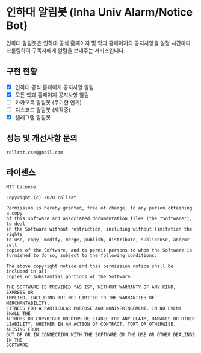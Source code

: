 # 인하대 알림봇 (Inha Univ Alarm/Notice Bot)

인하대 알림봇은 인하대 공식 홈페이지 및 학과 홈페이지의 공지사항을 일정 시간마다
크롤링하여 구독자에게 알림을 보내주는 서비스입니다.

## 구현 현황

- [x] 인하대 공식 홈페이지 공지사항 알림
- [x] 모든 학과 홈페이지 공지사항 알림
- [ ] 카카오톡 알림봇 (무기한 연기)
- [ ] 디스코드 알림봇 (제작중)
- [x] 텔레그램 알림봇

## 성능 및 개선사항 문의

`rollrat.cse@gmail.com`

## 라이센스

```
MIT License

Copyright (c) 2020 rollrat

Permission is hereby granted, free of charge, to any person obtaining a copy
of this software and associated documentation files (the "Software"), to deal
in the Software without restriction, including without limitation the rights
to use, copy, modify, merge, publish, distribute, sublicense, and/or sell
copies of the Software, and to permit persons to whom the Software is
furnished to do so, subject to the following conditions:

The above copyright notice and this permission notice shall be included in all
copies or substantial portions of the Software.

THE SOFTWARE IS PROVIDED "AS IS", WITHOUT WARRANTY OF ANY KIND, EXPRESS OR
IMPLIED, INCLUDING BUT NOT LIMITED TO THE WARRANTIES OF MERCHANTABILITY,
FITNESS FOR A PARTICULAR PURPOSE AND NONINFRINGEMENT. IN NO EVENT SHALL THE
AUTHORS OR COPYRIGHT HOLDERS BE LIABLE FOR ANY CLAIM, DAMAGES OR OTHER
LIABILITY, WHETHER IN AN ACTION OF CONTRACT, TORT OR OTHERWISE, ARISING FROM,
OUT OF OR IN CONNECTION WITH THE SOFTWARE OR THE USE OR OTHER DEALINGS IN THE
SOFTWARE.
```
